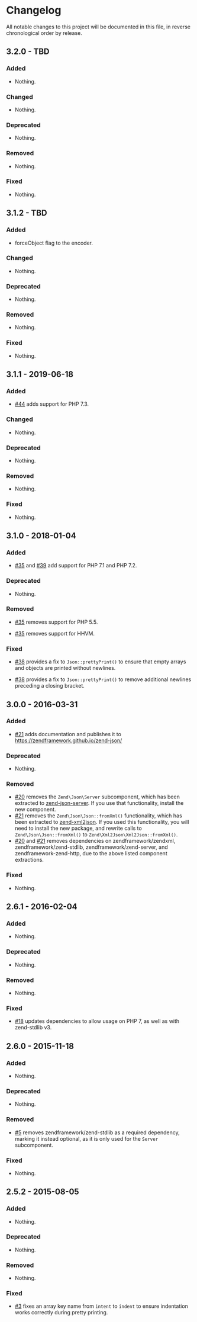 # Changelog

All notable changes to this project will be documented in this file, in reverse chronological order by release.

## 3.2.0 - TBD

### Added

- Nothing.

### Changed

- Nothing.

### Deprecated

- Nothing.

### Removed

- Nothing.

### Fixed

- Nothing.

## 3.1.2 - TBD

### Added

- forceObject flag to the encoder.

### Changed

- Nothing.

### Deprecated

- Nothing.

### Removed

- Nothing.

### Fixed

- Nothing.

## 3.1.1 - 2019-06-18

### Added

- [#44](https://github.com/zendframework/zend-json/pull/44) adds support for PHP 7.3.

### Changed

- Nothing.

### Deprecated

- Nothing.

### Removed

- Nothing.

### Fixed

- Nothing.

## 3.1.0 - 2018-01-04

### Added

- [#35](https://github.com/zendframework/zend-json/pull/35) and
  [#39](https://github.com/zendframework/zend-json/pull/39) add support for PHP
  7.1 and PHP 7.2.

### Deprecated

- Nothing.

### Removed

- [#35](https://github.com/zendframework/zend-json/pull/35) removes support for
  PHP 5.5.

- [#35](https://github.com/zendframework/zend-json/pull/35) removes support for
  HHVM.

### Fixed

- [#38](https://github.com/zendframework/zend-json/pull/38) provides a fix to
  `Json::prettyPrint()` to ensure that empty arrays and objects are printed
  without newlines.

- [#38](https://github.com/zendframework/zend-json/pull/38) provides a fix to
  `Json::prettyPrint()` to remove additional newlines preceding a closing
  bracket.

## 3.0.0 - 2016-03-31

### Added

- [#21](https://github.com/zendframework/zend-json/pull/21) adds documentation
  and publishes it to https://zendframework.github.io/zend-json/

### Deprecated

- Nothing.

### Removed

- [#20](https://github.com/zendframework/zend-json/pull/20) removes the
  `Zend\Json\Server` subcomponent, which has been extracted to
  [zend-json-server](https://zendframework.github.io/zend-json-server/).
  If you use that functionality, install the new component.
- [#21](https://github.com/zendframework/zend-json/pull/21) removes the
  `Zend\Json\Json::fromXml()` functionality, which has been extracted to
  [zend-xml2json](https://zendframework.github.io/zend-xml2json/). If you used
  this functionality, you will need to install the new package, and rewrite
  calls to `Zend\Json\Json::fromXml()` to `Zend\Xml2Json\Xml2Json::fromXml()`.
- [#20](https://github.com/zendframework/zend-json/pull/20) and
  [#21](https://github.com/zendframework/zend-json/pull/21) removes dependencies
  on zendframework/zendxml, zendframework/zend-stdlib,
  zendframework/zend-server, and zendframework-zend-http, due to the above
  listed component extractions.

### Fixed

- Nothing.

## 2.6.1 - 2016-02-04

### Added

- Nothing.

### Deprecated

- Nothing.

### Removed

- Nothing.

### Fixed

- [#18](https://github.com/zendframework/zend-json/pull/18) updates dependencies
  to allow usage on PHP 7, as well as with zend-stdlib v3.

## 2.6.0 - 2015-11-18

### Added

- Nothing.

### Deprecated

- Nothing.

### Removed

- [#5](https://github.com/zendframework/zend-json/pull/5) removes
  zendframework/zend-stdlib as a required dependency, marking it instead
  optional, as it is only used for the `Server` subcomponent.

### Fixed

- Nothing.

## 2.5.2 - 2015-08-05

### Added

- Nothing.

### Deprecated

- Nothing.

### Removed

- Nothing.

### Fixed

- [#3](https://github.com/zendframework/zend-json/pull/3) fixes an array key
  name from `intent` to `indent` to  ensure indentation works correctly during
  pretty printing.
